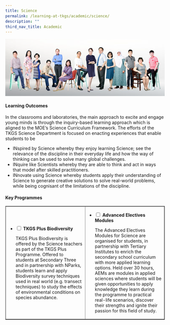 ```yaml
---
title: Science
permalink: /learning-at-tkgs/academic/science/
description: ""
third_nav_title: Academic
---
```

<img src="/images/sci.png">
<h4><strong>Learning Outcomes</strong></h4>
<p>In the classrooms and laboratories, the main approach to excite and engage young minds is through the inquiry-based learning approach which is aligned to the MOE&rsquo;s Science Curriculum Framework. The efforts of the TKGS Science Department is focused on enacting experiences that enable students to be&nbsp;</p>
<ul>
<li>INspired by Science whereby they enjoy learning Science; see the relevance of the discipline in their everyday life and how the way of thinking can be used to solve many global challenges.</li>
<li>INquire like Scientists whereby they are able to think and act in ways that model after skilled practitioners.&nbsp;</li>
<li>INnovate using Science whereby students apply their understanding of Science to generate creative solutions to solve real-world problems, while being cognisant of the limitations of the discipline.&nbsp;</li>
</ul>
<h4><strong>Key Programmes</strong></h4>
<table style="border-collapse: collapse; width: 100%;" border="1">
<tbody>
<tr>
<td style="width: 50%;">
<ul class="jekyllcodex_accordion">
<li><strong><input id="accordion1" type="checkbox" /> <label for="accordion1">TKGS Plus Biodiversity</label></strong>
<p>TKGS Plus Biodiversity is offered by the Science teachers as part of the TKGS Plus Programme. Offered to students at Secondary Three and in partnership with NParks, students learn and apply Biodiversity survey techniques used in real world (e.g. transect techniques) to study the effects of environmental conditions on species abundance.&nbsp;</p>
</li>
</ul>
</td>
<td style="width: 50%;">
<ul class="jekyllcodex_accordion">
<li><strong><input id="accordion2" type="checkbox" /> <label for="accordion2">Advanced Electives Modules</label></strong>
<p>The Advanced Electives Modules for Science are organised for students, in partnership with Tertiary Institutes to enrich the secondary school curriculum with more applied learning options. Held over 30 hours, AEMs are modules in applied sciences where students will be given opportunities to apply knowledge they learn during the programme to practical real-life scenarios, discover their strengths and ignite their passion for this field of study.</p>
</li>
</ul>
</td>
</tr>
</tbody>
</table>